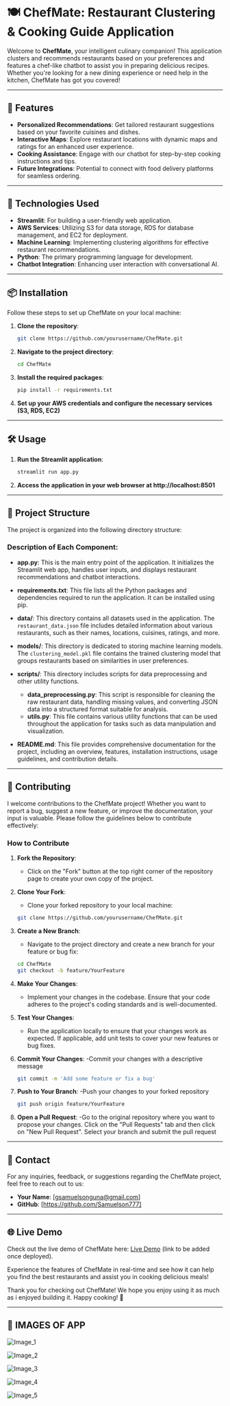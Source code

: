 # 🍽️ ChefMate: Restaurant Clustering & Cooking Guide Application

Welcome to **ChefMate**, your intelligent culinary companion! This application clusters and recommends restaurants based on your preferences and features a chef-like chatbot to assist you in preparing delicious recipes. Whether you're looking for a new dining experience or need help in the kitchen, ChefMate has got you covered!

---

## 🌟 Features
- **Personalized Recommendations**: Get tailored restaurant suggestions based on your favorite cuisines and dishes.
- **Interactive Maps**: Explore restaurant locations with dynamic maps and ratings for an enhanced user experience.
- **Cooking Assistance**: Engage with our chatbot for step-by-step cooking instructions and tips.
- **Future Integrations**: Potential to connect with food delivery platforms for seamless ordering.

---

## 🚀 Technologies Used
- **Streamlit**: For building a user-friendly web application.
- **AWS Services**: Utilizing S3 for data storage, RDS for database management, and EC2 for deployment.
- **Machine Learning**: Implementing clustering algorithms for effective restaurant recommendations.
- **Python**: The primary programming language for development.
- **Chatbot Integration**: Enhancing user interaction with conversational AI.

---

## 📦 Installation

Follow these steps to set up ChefMate on your local machine:

1. **Clone the repository**:
   ```bash
   git clone https://github.com/yourusername/ChefMate.git

2. **Navigate to the project directory**:
    ```bash
   cd ChefMate

3. **Install the required packages**:
   ```bash
   pip install -r requirements.txt

4. **Set up your AWS credentials and configure the necessary services (S3, RDS, EC2)**

---

## 🛠️ Usage

1. **Run the Streamlit application**:
   ```bash
   streamlit run app.py

2. **Access the application in your web browser at http://localhost:8501**

---

## 📁 Project Structure

The project is organized into the following directory structure:


### Description of Each Component:

- **app.py**: This is the main entry point of the application. It initializes the Streamlit web app, handles user inputs, and displays restaurant recommendations and chatbot interactions.

- **requirements.txt**: This file lists all the Python packages and dependencies required to run the application. It can be installed using pip.

- **data/**: This directory contains all datasets used in the application. The `restaurant_data.json` file includes detailed information about various restaurants, such as their names, locations, cuisines, ratings, and more.

- **models/**: This directory is dedicated to storing machine learning models. The `clustering_model.pkl` file contains the trained clustering model that groups restaurants based on similarities in user preferences.

- **scripts/**: This directory includes scripts for data preprocessing and other utility functions. 
  - **data_preprocessing.py**: This script is responsible for cleaning the raw restaurant data, handling missing values, and converting JSON data into a structured format suitable for analysis.
  - **utils.py**: This file contains various utility functions that can be used throughout the application for tasks such as data manipulation and visualization.

- **README.md**: This file provides comprehensive documentation for the project, including an overview, features, installation instructions, usage guidelines, and contribution details.

---

## 🤝 Contributing

I welcome contributions to the ChefMate project! Whether you want to report a bug, suggest a new feature, or improve the documentation, your input is valuable. Please follow the guidelines below to contribute effectively:

### How to Contribute

1. **Fork the Repository**: 
   - Click on the "Fork" button at the top right corner of the repository page to create your own copy of the project.

2. **Clone Your Fork**: 
   - Clone your forked repository to your local machine:
   ```bash
   git clone https://github.com/yourusername/ChefMate.git

3. **Create a New Branch**:
   - Navigate to the project directory and create a new branch for your feature or bug fix:
   ```bash
   cd ChefMate
   git checkout -b feature/YourFeature

4. **Make Your Changes**:
   - Implement your changes in the codebase. Ensure that your code adheres to the project's coding standards and is well-documented.

5. **Test Your Changes**:
   - Run the application locally to ensure that your changes work as expected. If applicable, add unit tests to cover your new features or bug fixes.

6. **Commit Your Changes**:
   -Commit your changes with a descriptive message
   ```bash
   git commit -m 'Add some feature or fix a bug'

7. **Push to Your Branch**:
   -Push your changes to your forked repository
   ```bash
   git push origin feature/YourFeature

8. **Open a Pull Request**:
   -Go to the original repository where you want to propose your changes. Click on the "Pull Requests" tab and then click on "New Pull Request". Select your branch and submit the pull request

---

## 📧 Contact

For any inquiries, feedback, or suggestions regarding the ChefMate project, feel free to reach out to us:

- **Your Name**: [gsamuelsonguna@gmail.com]
- **GitHub**: [https://github.com/Samuelson777]

---

## 🌐 Live Demo

Check out the live demo of ChefMate here: [Live Demo](#) (link to be added once deployed).

Experience the features of ChefMate in real-time and see how it can help you find the best restaurants and assist you in cooking delicious meals!

Thank you for checking out ChefMate! We hope you enjoy using it as much as i enjoyed building it. Happy cooking! 🍳

---

## 📧 IMAGES OF APP

![Image_1](https://github.com/user-attachments/assets/86802b1b-9299-492a-955a-959e46ecaa5e)

![Image_2](https://github.com/user-attachments/assets/5bf0ac1d-61a2-4ecd-8deb-495472e0f9c2)

![Image_3](https://github.com/user-attachments/assets/1d1ad9f5-1ba3-447e-a0f2-aba2d340abe8)

![Image_4](https://github.com/user-attachments/assets/e6f392f2-8072-41c4-a996-c7a5c1c85904)

![Image_5](https://github.com/user-attachments/assets/6aed3697-9ed6-4ff9-8688-b9aad3963035)


